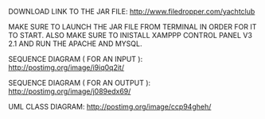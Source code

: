 
DOWNLOAD LINK TO THE JAR FILE: http://www.filedropper.com/yachtclub 

MAKE SURE TO LAUNCH THE JAR FILE FROM TERMINAL IN ORDER FOR IT TO START.
ALSO MAKE SURE TO INISTALL XAMPPP CONTROL PANEL V3 2.1 AND RUN THE APACHE
AND MYSQL.

SEQUENCE DIAGRAM ( FOR AN INPUT ): http://postimg.org/image/i9iq0q2it/

SEQUENCE DIAGRAM ( FOR AN OUTPUT ): http://postimg.org/image/j089edx69/

UML CLASS DIAGRAM: http://postimg.org/image/ccp94gheh/ 
